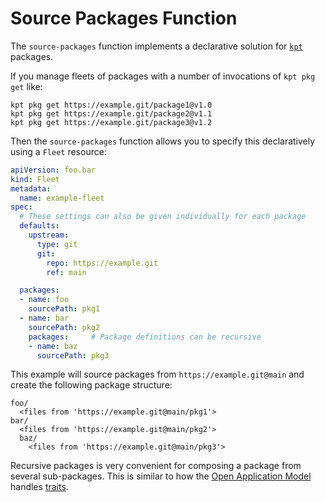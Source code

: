 # Source Packages Function

The `source-packages` function implements a declarative solution for [`kpt`](https://kpt.dev/book/03-packages/) packages.

If you manage fleets of packages with a number of invocations of `kpt pkg get` like:

```shell
kpt pkg get https://example.git/package1@v1.0
kpt pkg get https://example.git/package2@v1.1
kpt pkg get https://example.git/package3@v1.2
```

Then the `source-packages` function allows you to specify this declaratively using a `Fleet` resource:

```yaml
apiVersion: foo.bar
kind: Fleet
metadata:
  name: example-fleet
spec:
  # These settings can also be given individually for each package
  defaults:
    upstream:
      type: git
      git:
        repo: https://example.git
        ref: main

  packages:
  - name: foo
    sourcePath: pkg1
  - name: bar
    sourcePath: pkg2
    packages:     # Package definitions can be recursive
    - name: baz
      sourcePath: pkg3
```

This example will source packages from `https://example.git@main` and
create the following package structure:

```shell
foo/
  <files from 'https://example.git@main/pkg1'>
bar/
  <files from 'https://example.git@main/pkg2'>
  baz/
    <files from 'https://example.git@main/pkg3'>
```

Recursive packages is very convenient for composing a package from
several sub-packages. This is similar to how the [Open Application
Model](https://oam.dev/) handles
[traits](https://github.com/oam-dev/spec/blob/master/6.traits.md).
